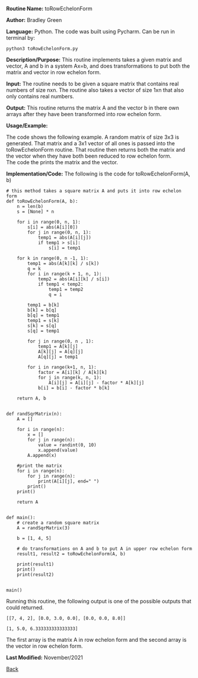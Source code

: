 
**Routine Name:**          toRowEchelonForm

**Author:** Bradley Green

**Language:** Python. The code was built using Pycharm. Can be run in terminal by:


    python3 toRowEchelonForm.py


**Description/Purpose:** This routine implements takes a given matrix and vector, A and b in a system Ax=b, and does transformations to put both the 
matrix and vector in row echelon form.

**Input:**  The routine needs to be given a square matrix that contains real numbers of size nxn.  The routine also takes a vector of size 1xn that also 
only contains real numbers.

**Output:** This routine returns the matrix A and the vector b in there own arrays after they have been transformed into row echelon form. 

**Usage/Example:**

The code shows the following example. A random matrix of size 3x3 is generated. That matrix and a 3x1 vector of all ones is passed into the 
toRowEchelonForm routine.  That routine then returns both the matrix and the vector when they have both been reduced to row echelon form.  
The code the prints the matrix and the vector.



**Implementation/Code:** The following is the code for toRowEchelonForm(A, b)

        
    # this method takes a square matrix A and puts it into row echelon form
    def toRowEchelonForm(A, b):
        n = len(b)
        s = [None] * n

        for i in range(0, n, 1):
            s[i] = abs(A[i][0])
            for j in range(0, n, 1):
                temp1 = abs(A[i][j])
                if temp1 > s[i]:
                    s[i] = temp1

        for k in range(0, n -1, 1):
            temp1 = abs(A[k][k] / s[k])
            q = k
            for i in range(k + 1, n, 1):
                temp2 = abs(A[i][k] / s[i])
                if temp1 < temp2:
                    temp1 = temp2
                    q = i

            temp1 = b[k]
            b[k] = b[q]
            b[q] = temp1
            temp1 = s[k]
            s[k] = s[q]
            s[q] = temp1

            for j in range(0, n , 1):
                temp1 = A[k][j]
                A[k][j] = A[q][j]
                A[q][j] = temp1

            for i in range(k+1, n, 1):
                factor = A[i][k] / A[k][k]
                for j in range(k, n, 1):
                    A[i][j] = A[i][j] - factor * A[k][j]
                b[i] = b[i] - factor * b[k]

        return A, b    
        
    
    def randSqrMatrix(n):
        A = []

        for i in range(n):
            x = []
            for j in range(n):
                value = randint(0, 10)
                x.append(value)
            A.append(x)

        #print the matrix
        for i in range(n):
            for j in range(n):
                print(A[i][j], end=" ")
            print()
        print()

        return A


    def main():
        # create a random square matrix
        A = randSqrMatrix(3)

        b = [1, 4, 5]

        # do transformations on A and b to put A in upper row echelon form
        result1, result2 = toRowEchelonForm(A, b)

        print(result1)
        print()
        print(result2)


    main()



Running this routine, the following output is one of the possible outputs that could returned. 

    [[7, 4, 2], [0.0, 3.0, 0.0], [0.0, 0.0, 8.0]]

    [1, 5.0, 6.333333333333333]
    
The first array is the matrix A in row echelon form and the second array is the vector in row echelon form. 
    

**Last Modified:** November/2021

[Back](../README.md)
